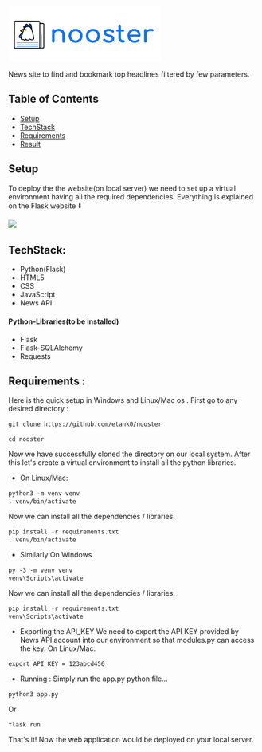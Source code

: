 <picture>
  <img alt="Nooster logo" src = "https://github.com/etank0/nooster/blob/main/static/nooster-head.png" height = "110px" >
</picture>

News site to find and bookmark top headlines filtered by few parameters.

## Table of Contents

- [Setup](#Setup)
- [TechStack](#TechStack)
- [Requirements](#Requirements)
- [Result](#Result)

## Setup
To deploy the the website(on local server) we need to set up a virtual environment having all the required dependencies. Everything is explained on the Flask website :arrow_down:

<a href="https://flask.palletsprojects.com/en/2.2.x/installation/"><img src = "https://user-images.githubusercontent.com/89385145/231574201-a823f3ec-ff4b-47f0-9677-6eb74c020cfd.png" height = "100px"></a>

## TechStack:
- Python(Flask)
- HTML5
- CSS
- JavaScript
- News API

#### Python-Libraries(to be installed)
- Flask
- Flask-SQLAlchemy
- Requests

## Requirements : 
Here is the quick setup in Windows and Linux/Mac os . First go to any desired directory : 
```
git clone https://github.com/etank0/nooster
```
```
cd nooster
```
Now we have successfully cloned the directory on our local system.
After this let's create a virtual environment to install all the python libraries.

- On Linux/Mac:
```
python3 -m venv venv
. venv/bin/activate
```
Now we can install all the dependencies / libraries.
```
pip install -r requirements.txt
. venv/bin/activate
```
- Similarly On Windows
```
py -3 -m venv venv
venv\Scripts\activate
```
Now we can install all the dependencies / libraries.
```
pip install -r requirements.txt
venv\Scripts\activate
```
- Exporting the API_KEY
We need to export the API KEY provided by News API account into our environment so that modules.py can access the key.
On Linux/Mac:
```
export API_KEY = 123abcd456
```
- Running :
Simply run the app.py python file...
```
python3 app.py
```
Or
```
flask run
```
That's it! Now the web application would be deployed on your local server.
